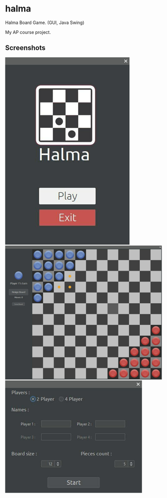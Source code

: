 # halma
Halma Board Game. (GUI, Java Swing)

My AP course project.

## Screenshots
![intro](screenshots/intro.jpg)
![board](screenshots/board.jpg)
![settings](screenshots/settings.jpg)